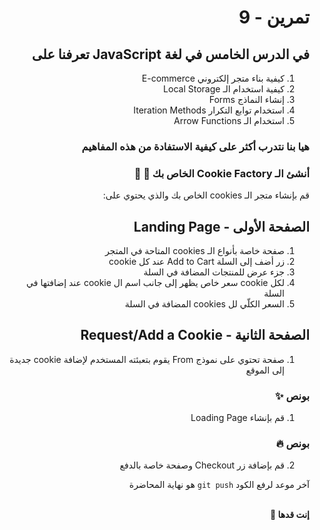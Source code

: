 <div dir="rtl">

# تمرين - 9

## في الدرس الخامس في لغة JavaScript تعرفنا على

1. كيفية بناء متجر إلكتروني E-commerce
2. كيفية استخدام الـ Local Storage
3. إنشاء النماذج Forms
4. استخدام توابع التكرار Iteration Methods
5. استخدام الـ Arrow Functions

### هيا بنا نتدرب أكثر على كيفية الاستفادة من هذه المفاهيم

### أنشئ الـ Cookie Factory الخاص بك 🍪 🍪

قم بإنشاء متجر الـ cookies الخاص بك والذي يحتوي على:

## الصفحة الأولى - Landing Page

1. صفحة خاصة بأنواع الـ cookies المتاحة في المتجر
2. زر أضف إلى السلة Add to Cart عند كل cookie
3. جزء عرض للمنتجات المضافة في السلة
4. لكل cookie سعر خاص يظهر إلى جانب اسم ال cookie عند إضافتها في السلة
5. السعر الكلّي لل cookies المضافة في السلة

## الصفحة الثانية - Request/Add a Cookie

1. صفحة تحتوي على نموذج From يقوم بتعبئته المستخدم لإضافة cookie جديدة إلى الموقع

### بونص ✨

1. قم بإنشاء Loading Page

### بونص 🔥

2. قم بإضافة زر Checkout وصفحة خاصة بالدفع

آخر موعد لرفع الكود `git push` هو نهاية المحاضرة

<br>
<b>إنت قدها 💪</b>

